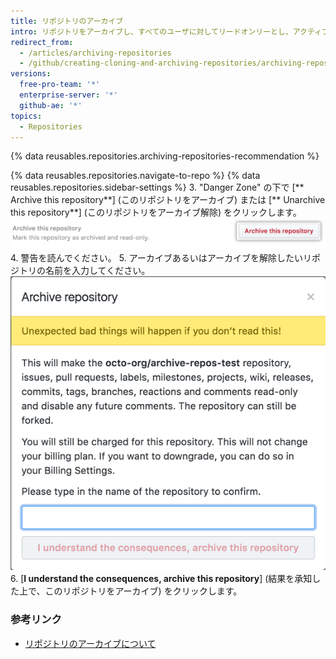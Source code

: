 ```yaml
---
title: リポジトリのアーカイブ
intro: リポジトリをアーカイブし、すべてのユーザに対してリードオンリーとし、アクティブにメンテナンスされなくなったことを示すことができます。 アーカイブされたリポジトリのアーカイブを解除することもできます。
redirect_from:
  - /articles/archiving-repositories
  - /github/creating-cloning-and-archiving-repositories/archiving-repositories
versions:
  free-pro-team: '*'
  enterprise-server: '*'
  github-ae: '*'
topics:
  - Repositories
---
```

{% data reusables.repositories.archiving-repositories-recommendation %}

{% data reusables.repositories.navigate-to-repo %}
{% data reusables.repositories.sidebar-settings %}
3. "Danger Zone" の下で [** Archive this repository**] (このリポジトリをアーカイブ) または [** Unarchive this repository**] (このリポジトリをアーカイブ解除) をクリックします。 ![[Archive this repository] ボタン](/assets/images/help/repository/archive-repository.png)
4. 警告を読んでください。
5. アーカイブあるいはアーカイブを解除したいリポジトリの名前を入力してください。 ![リポジトリのアーカイブの警告](/assets/images/help/repository/archive-repository-warnings.png)
6. [**I understand the consequences, archive this repository**] (結果を承知した上で、このリポジトリをアーカイブ) をクリックします。

### 参考リンク
- [リポジトリのアーカイブについて](/articles/about-archiving-repositories)
